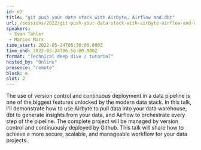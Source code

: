 ```yaml
---
id: e2
title: "git push your data stack with Airbyte, Airflow and dbt"
url: /sessions/2022/git-push-your-data-stack-with-airbyte-airflow-and-dbt
speakers:
 - Evan Tahler
 - Marcos Marx
time_start: 2022-05-24T06:30:00.000Z
time_end: 2022-05-24T06:50:00.000Z
format: "Technical deep dive / tutorial"
hosted_by: "Online"
presence: "remote"
block: e
slot: 2
---
```


The use of version control and continuous deployment in a data pipeline is one of the biggest features unlocked by the modern data stack. In this talk, I'll demonstrate how to use Airbyte to pull data into your data warehouse, dbt to generate insights from your data, and Airflow to orchestrate every step of the pipeline. The complete project will be managed by version control and continuously deployed by Github. This talk will share how to achieve a more secure, scalable, and manageable workflow for your data projects.